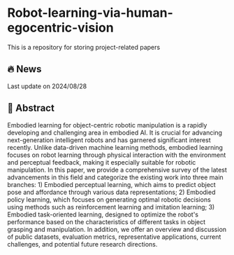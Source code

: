 # Robot-learning-via-human-egocentric-vision
This is a repository for storing project-related papers 
## 🔥 News
Last update on 2024/08/28

## :hammer: Abstract
Embodied learning for object-centric robotic manipulation is a rapidly developing and challenging area in embodied AI. It is crucial for advancing next-generation intelligent robots and has garnered significant interest recently. Unlike data-driven machine learning methods, embodied learning focuses on robot learning through physical interaction with the environment and perceptual feedback, making it especially suitable for robotic manipulation. In this paper, we provide a comprehensive survey of the latest advancements in this field and categorize the existing work into three main branches: 1) Embodied perceptual learning, which aims to predict object pose and affordance through various data representations; 2) Embodied policy learning, which focuses on generating optimal robotic decisions using methods such as reinforcement learning and imitation learning; 3) Embodied task-oriented learning, designed to optimize the robot's performance based on the characteristics of different tasks in object grasping and manipulation. In addition, we offer an overview and discussion of public datasets, evaluation metrics, representative applications, current challenges, and potential future research directions.
